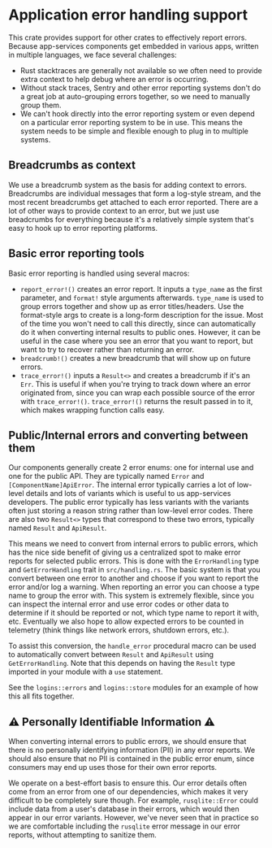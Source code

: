 # Application error handling support

This crate provides support for other crates to effectively report errors.
Because app-services components get embedded in various apps, written in
multiple languages, we face several challenges:

  - Rust stacktraces are generally not available so we often need to provide
    extra context to help debug where an error is occurring.
  - Without stack traces, Sentry and other error reporting systems don't do a
    great job at auto-grouping errors together, so we need to manually group them.
  - We can't hook directly into the error reporting system or even depend on a
    particular error reporting system to be in use.  This means the system
    needs to be simple and flexible enough to plug in to multiple systems.

## Breadcrumbs as context

We use a breadcrumb system as the basis for adding context to errors.
Breadcrumbs are individual messages that form a log-style stream, and the most
recent breadcrumbs get attached to each error reported.  There are a lot of
other ways to provide context to an error, but we just use breadcrumbs for
everything because it's a relatively simple system that's easy to hook up to
error reporting platforms.

## Basic error reporting tools

Basic error reporting is handled using several macros:

  - `report_error!()` creates an error report.  It inputs a `type_name` as the
    first parameter, and `format!` style arguments afterwards. `type_name` is
    used to group errors together and show up as error titles/headers.  Use the
    format-style args to create is a long-form description for the issue.  Most
    of the time you won't need to call this directly, since can automatically
    do it when converting internal results to public ones. However, it can be
    useful in the case where you see an error that you want
    to report, but want to try to recover rather than returning an error.
  - `breadcrumb!()` creates a new breadcrumb that will show up on future errors.
  - `trace_error!()` inputs a `Result<>` and creates a breadcrumb if it's an
    `Err`.  This is useful if when you're trying to track down where an error
    originated from, since you can wrap each possible source of the error with
    `trace_error!()`.  `trace_error!()` returns the result passed in to it,
    which makes wrapping function calls easy.


## Public/Internal errors and converting between them

Our components generally create 2 error enums: one for internal use and one for
the public API.  They are typically named `Error` and
`[ComponentName]ApiError`.  The internal error typically carries a lot of
low-level details and lots of variants which is useful to us app-services
developers.  The public error typically has less variants with the variants
often just storing a reason string rather than low-level error codes.  There
are also two `Result<>` types that correspond to these two errors, typically
named `Result` and `ApiResult`.

This means we need to convert from internal errors to public errors, which has
the nice side benefit of giving us a centralized spot to make error reports for
selected public errors.  This is done with the `ErrorHandling` type and
`GetErrorHandling` trait in `src/handling.rs`.  The basic system is that you
convert between one error to another and choose if you want to report the error
and/or log a warning.  When reporting an error you can choose a type name to
group the error with.  This system is extremely flexible, since you can inspect
the internal error and use error codes or other data to determine if it should
be reported or not, which type name to report it with, etc. Eventually we also
hope to allow expected errors to be counted in telemetry (think things like
network errors, shutdown errors, etc.).

To assist this conversion, the `handle_error` procedural macro can be used to
automatically convert between `Result` and `ApiResult` using
`GetErrorHandling`.  Note that this depends on having the `Result` type
imported in your module with a `use` statement.

See the `logins::errors` and `logins::store` modules for an example of how this
all fits together.

## ⚠️  Personally Identifiable Information ⚠️

When converting internal errors to public errors, we should ensure that there
is no personally identifying information (PII) in any error reports.  We should
also ensure that no PII is contained in the public error enum, since consumers
may end up uses those for their own error reports.

We operate on a best-effort basis to ensure this.  Our error details often come
from an error from one of our dependencies, which makes it very difficult to be
completely sure though. For example, `rusqlite::Error` could include data from
a user's database in their errors, which would then appear in our error
variants. However, we've never seen that in practice so we are comfortable
including the `rusqlite` error message in our error reports, without attempting
to sanitize them.
